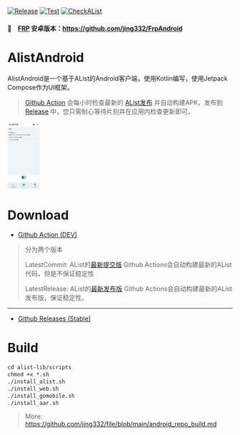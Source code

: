[![Release](https://github.com/jing332/AlistAndroid/actions/workflows/release.yaml/badge.svg)](https://github.com/jing332/AlistAndroid/actions/workflows/release.yaml)
[![Test](https://github.com/jing332/AlistAndroid/actions/workflows/build.yaml/badge.svg)](https://github.com/jing332/AlistAndroid/actions/workflows/build.yaml)
[![CheckAList](https://github.com/jing332/AlistAndroid/actions/workflows/sync_alist.yaml/badge.svg)](https://github.com/jing332/AlistAndroid/actions/workflows/sync_alist.yaml)

#### 🚩　[FRP](https://github.com/fatedier/frp) 安卓版本：https://github.com/jing332/FrpAndroid

# AlistAndroid

AlistAndroid是一个基于AList的Android客户端，使用Kotlin编写，使用Jetpack Compose作为UI框架。

> [Github Action](https://github.com/jing332/AlistAndroid/actions/workflows/sync_alist.yaml)
> 会每小时检查最新的 [AList发布](https://github.com/alist-org/alist/releases)
> 并自动构建APK，发布到 [Release](https://github.com/jing332/AlistAndroid/releases)
> 中，您只需耐心等待片刻并在应用内检查更新即可。

<img src="./images/1.jpg" height="150px">

# Download

- [Github Action (DEV)](https://github.com/jing332/AlistAndroid/actions/workflows/build.yaml)

> 分为两个版本
>
> LatestCommit: AList的[最新提交版](https://github.com/alist-org/alist) Github
> Actions会自动构建最新的AList代码，但是不保证稳定性
>
> LatestRelease: AList的[最新发布版](https://github.com/alist-org/alist/releases/latest) Github
> Actions会自动构建最新的AList发布版，保证稳定性。

---

- [Github Releases (Stable)](https://github.com/jing332/AlistAndroid/releases)

# Build

```shell
cd alist-lib/scripts
chmod +x *.sh
./install_alist.sh
./install_web.sh
./install_gomobile.sh
./install_aar.sh
```
> More: https://github.com/jing332/file/blob/main/android_repo_build.md

